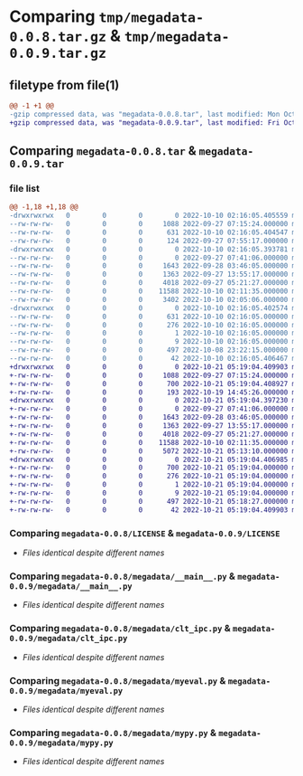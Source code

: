 # Comparing `tmp/megadata-0.0.8.tar.gz` & `tmp/megadata-0.0.9.tar.gz`

## filetype from file(1)

```diff
@@ -1 +1 @@
-gzip compressed data, was "megadata-0.0.8.tar", last modified: Mon Oct 10 02:16:05 2022, max compression
+gzip compressed data, was "megadata-0.0.9.tar", last modified: Fri Oct 21 05:19:04 2022, max compression
```

## Comparing `megadata-0.0.8.tar` & `megadata-0.0.9.tar`

### file list

```diff
@@ -1,18 +1,18 @@
-drwxrwxrwx   0        0        0        0 2022-10-10 02:16:05.405559 megadata-0.0.8/
--rw-rw-rw-   0        0        0     1088 2022-09-27 07:15:24.000000 megadata-0.0.8/LICENSE
--rw-rw-rw-   0        0        0      631 2022-10-10 02:16:05.404547 megadata-0.0.8/PKG-INFO
--rw-rw-rw-   0        0        0      124 2022-09-27 07:55:17.000000 megadata-0.0.8/README.md
-drwxrwxrwx   0        0        0        0 2022-10-10 02:16:05.393781 megadata-0.0.8/megadata/
--rw-rw-rw-   0        0        0        0 2022-09-27 07:41:06.000000 megadata-0.0.8/megadata/__init__.py
--rw-rw-rw-   0        0        0     1643 2022-09-28 03:46:05.000000 megadata-0.0.8/megadata/__main__.py
--rw-rw-rw-   0        0        0     1363 2022-09-27 13:55:17.000000 megadata-0.0.8/megadata/clt_ipc.py
--rw-rw-rw-   0        0        0     4018 2022-09-27 05:21:27.000000 megadata-0.0.8/megadata/myeval.py
--rw-rw-rw-   0        0        0    11588 2022-10-10 02:11:35.000000 megadata-0.0.8/megadata/mypy.py
--rw-rw-rw-   0        0        0     3402 2022-10-10 02:05:06.000000 megadata-0.0.8/megadata/mypyx.py
-drwxrwxrwx   0        0        0        0 2022-10-10 02:16:05.402574 megadata-0.0.8/megadata.egg-info/
--rw-rw-rw-   0        0        0      631 2022-10-10 02:16:05.000000 megadata-0.0.8/megadata.egg-info/PKG-INFO
--rw-rw-rw-   0        0        0      276 2022-10-10 02:16:05.000000 megadata-0.0.8/megadata.egg-info/SOURCES.txt
--rw-rw-rw-   0        0        0        1 2022-10-10 02:16:05.000000 megadata-0.0.8/megadata.egg-info/dependency_links.txt
--rw-rw-rw-   0        0        0        9 2022-10-10 02:16:05.000000 megadata-0.0.8/megadata.egg-info/top_level.txt
--rw-rw-rw-   0        0        0      497 2022-10-08 23:22:15.000000 megadata-0.0.8/pyproject.toml
--rw-rw-rw-   0        0        0       42 2022-10-10 02:16:05.406467 megadata-0.0.8/setup.cfg
+drwxrwxrwx   0        0        0        0 2022-10-21 05:19:04.409903 megadata-0.0.9/
+-rw-rw-rw-   0        0        0     1088 2022-09-27 07:15:24.000000 megadata-0.0.9/LICENSE
+-rw-rw-rw-   0        0        0      700 2022-10-21 05:19:04.408927 megadata-0.0.9/PKG-INFO
+-rw-rw-rw-   0        0        0      193 2022-10-19 14:45:26.000000 megadata-0.0.9/README.md
+drwxrwxrwx   0        0        0        0 2022-10-21 05:19:04.397230 megadata-0.0.9/megadata/
+-rw-rw-rw-   0        0        0        0 2022-09-27 07:41:06.000000 megadata-0.0.9/megadata/__init__.py
+-rw-rw-rw-   0        0        0     1643 2022-09-28 03:46:05.000000 megadata-0.0.9/megadata/__main__.py
+-rw-rw-rw-   0        0        0     1363 2022-09-27 13:55:17.000000 megadata-0.0.9/megadata/clt_ipc.py
+-rw-rw-rw-   0        0        0     4018 2022-09-27 05:21:27.000000 megadata-0.0.9/megadata/myeval.py
+-rw-rw-rw-   0        0        0    11588 2022-10-10 02:11:35.000000 megadata-0.0.9/megadata/mypy.py
+-rw-rw-rw-   0        0        0     5072 2022-10-21 05:13:10.000000 megadata-0.0.9/megadata/mypyx.py
+drwxrwxrwx   0        0        0        0 2022-10-21 05:19:04.406985 megadata-0.0.9/megadata.egg-info/
+-rw-rw-rw-   0        0        0      700 2022-10-21 05:19:04.000000 megadata-0.0.9/megadata.egg-info/PKG-INFO
+-rw-rw-rw-   0        0        0      276 2022-10-21 05:19:04.000000 megadata-0.0.9/megadata.egg-info/SOURCES.txt
+-rw-rw-rw-   0        0        0        1 2022-10-21 05:19:04.000000 megadata-0.0.9/megadata.egg-info/dependency_links.txt
+-rw-rw-rw-   0        0        0        9 2022-10-21 05:19:04.000000 megadata-0.0.9/megadata.egg-info/top_level.txt
+-rw-rw-rw-   0        0        0      497 2022-10-21 05:18:27.000000 megadata-0.0.9/pyproject.toml
+-rw-rw-rw-   0        0        0       42 2022-10-21 05:19:04.409903 megadata-0.0.9/setup.cfg
```

### Comparing `megadata-0.0.8/LICENSE` & `megadata-0.0.9/LICENSE`

 * *Files identical despite different names*

### Comparing `megadata-0.0.8/megadata/__main__.py` & `megadata-0.0.9/megadata/__main__.py`

 * *Files identical despite different names*

### Comparing `megadata-0.0.8/megadata/clt_ipc.py` & `megadata-0.0.9/megadata/clt_ipc.py`

 * *Files identical despite different names*

### Comparing `megadata-0.0.8/megadata/myeval.py` & `megadata-0.0.9/megadata/myeval.py`

 * *Files identical despite different names*

### Comparing `megadata-0.0.8/megadata/mypy.py` & `megadata-0.0.9/megadata/mypy.py`

 * *Files identical despite different names*

